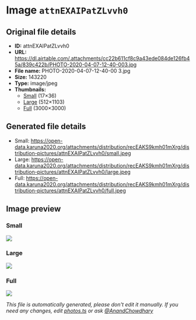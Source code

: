 # Image `attnEXAIPatZLvvh0`

## Original file details

- **ID:** attnEXAIPatZLvvh0
- **URL:** https://dl.airtable.com/.attachments/cc22b611cf8c9a43ede084de126fb45a/839c422b/PHOTO-2020-04-07-12-40-003.jpg
- **File name:** PHOTO-2020-04-07-12-40-00 3.jpg
- **Size:** 143220
- **Type:** image/jpeg
- **Thumbnails:**
  - [Small](https://dl.airtable.com/.attachmentThumbnails/e255146f0219995f70f073b194a34618/cc1636cb) (17×36)
  - [Large](https://dl.airtable.com/.attachmentThumbnails/8b05a5b86272b1583dfab1c0ee0cdb82/79043142) (512×1103)
  - [Full](https://dl.airtable.com/.attachmentThumbnails/5a21158e49073ef9272d4e19aab7a492/1a97bb06) (3000×3000)

## Generated file details

- Small: https://open-data.karuna2020.org/attachments/distribution/recEAKS9kmh01mXrg/distribution-pictures/attnEXAIPatZLvvh0/small.jpeg
- Large: https://open-data.karuna2020.org/attachments/distribution/recEAKS9kmh01mXrg/distribution-pictures/attnEXAIPatZLvvh0/large.jpeg
- Full: https://open-data.karuna2020.org/attachments/distribution/recEAKS9kmh01mXrg/distribution-pictures/attnEXAIPatZLvvh0/full.jpeg

## Image preview

### Small

![](https://open-data.karuna2020.org/attachments/distribution/recEAKS9kmh01mXrg/distribution-pictures/attnEXAIPatZLvvh0/small.jpeg)

### Large

![](https://open-data.karuna2020.org/attachments/distribution/recEAKS9kmh01mXrg/distribution-pictures/attnEXAIPatZLvvh0/large.jpeg)

### Full

![](https://open-data.karuna2020.org/attachments/distribution/recEAKS9kmh01mXrg/distribution-pictures/attnEXAIPatZLvvh0/full.jpeg)

_This file is automatically generated, please don't edit it manually. If you need any changes, edit [photos.ts](/photos.ts) or ask [@AnandChowdhary](https://github.com/AnandChowdhary)_
